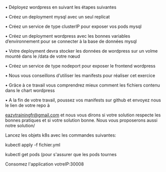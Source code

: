 • Déployez wordpress en suivant les étapes suivantes

• Créez un deployment mysql avec un seul replicat


• Créez un service de type clusterIP pour exposer vos pods mysql

• Créez un deployment wordpress avec les bonnes variables d’environnement pour se connecter à la base de données mysql

• Votre deployment devra stocker les données de wordpress sur un volme mounté dans le /data de votre nœud

• Créez un service de type nodeport pour exposer le frontend wordpress

• Nous vous conseillons d’utiliser les manifests pour réaliser cet exercice

• Grâce à ce travail vous comprendrez mieux comment les fichiers contenu dans le chart wordpress

• A la fin de votre travail, poussez vos manifests sur github et envoyez nous le lien de votre repo à

eazytrainingfr@gmail.com et nous vous dirons si votre solution respecte les bonnes pratiques et si votre solution
bonne. Nous vous proposerons aussi notre solution/


Lancez les objets k8s avec les commandes suivantes:

kubectl apply -f fichier.yml

kubectl get pods (pour s'assurer que les pods tournes 

Consomez l'application votreIP:30008


